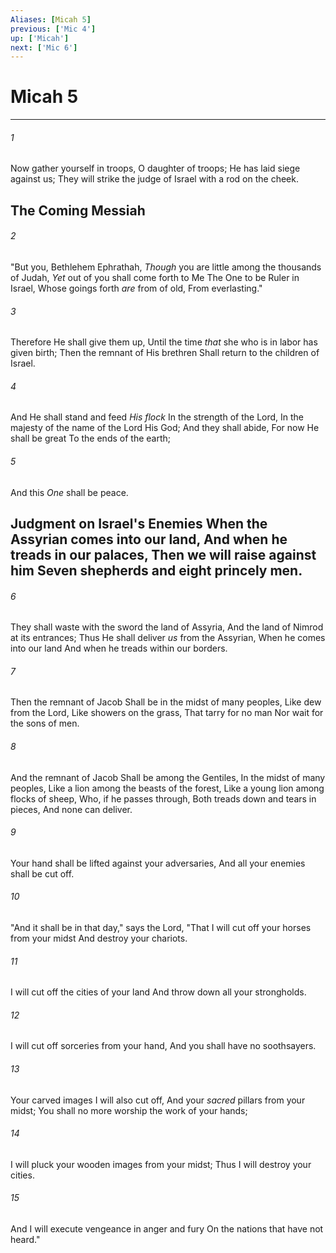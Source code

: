 ```yaml
---
Aliases: [Micah 5]
previous: ['Mic 4']
up: ['Micah']
next: ['Mic 6']
---
```

# Micah 5

***


###### 1 
Now gather yourself in troops, O daughter of troops; He has laid siege against us; They will strike the judge of Israel with a rod on the cheek.

## The Coming Messiah 

###### 2 
"But you, Bethlehem Ephrathah, _Though_ you are little among the thousands of Judah, _Yet_ out of you shall come forth to Me The One to be Ruler in Israel, Whose goings forth _are_ from of old, From everlasting." 

###### 3 
Therefore He shall give them up, Until the time _that_ she who is in labor has given birth; Then the remnant of His brethren Shall return to the children of Israel. 

###### 4 
And He shall stand and feed _His flock_ In the strength of the Lord, In the majesty of the name of the Lord His God; And they shall abide, For now He shall be great To the ends of the earth; 

###### 5 
And this _One_ shall be peace.

## Judgment on Israel's Enemies When the Assyrian comes into our land, And when he treads in our palaces, Then we will raise against him Seven shepherds and eight princely men. 

###### 6 
They shall waste with the sword the land of Assyria, And the land of Nimrod at its entrances; Thus He shall deliver _us_ from the Assyrian, When he comes into our land And when he treads within our borders. 

###### 7 
Then the remnant of Jacob Shall be in the midst of many peoples, Like dew from the Lord, Like showers on the grass, That tarry for no man Nor wait for the sons of men. 

###### 8 
And the remnant of Jacob Shall be among the Gentiles, In the midst of many peoples, Like a lion among the beasts of the forest, Like a young lion among flocks of sheep, Who, if he passes through, Both treads down and tears in pieces, And none can deliver. 

###### 9 
Your hand shall be lifted against your adversaries, And all your enemies shall be cut off. 

###### 10 
"And it shall be in that day," says the Lord, "That I will cut off your horses from your midst And destroy your chariots. 

###### 11 
I will cut off the cities of your land And throw down all your strongholds. 

###### 12 
I will cut off sorceries from your hand, And you shall have no soothsayers. 

###### 13 
Your carved images I will also cut off, And your _sacred_ pillars from your midst; You shall no more worship the work of your hands; 

###### 14 
I will pluck your wooden images from your midst; Thus I will destroy your cities. 

###### 15 
And I will execute vengeance in anger and fury On the nations that have not heard."

